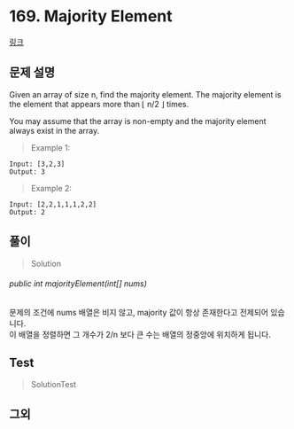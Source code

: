 # 169. Majority Element   
[링크](https://leetcode.com/problems/majority-element/)

## 문제 설명

Given an array of size n, find the majority element. 
The majority element is the element that appears more than ⌊ n/2 ⌋ times.

You may assume that the array is non-empty and the majority element always exist in the array.

> Example 1:
```
Input: [3,2,3]
Output: 3
```
> Example 2:
```
Input: [2,2,1,1,1,2,2]
Output: 2
```
## 풀이
> Solution

###### public int majorityElement(int[] nums)  
문제의 조건에 nums 배열은 비지 않고, majority 값이 항상 존재한다고 전제되어 있습니다.  
이 배열을 정렬하면 그 개수가 2/n 보다 큰 수는 배열의 정중앙에 위치하게 됩니다. 


## Test    
> SolutionTest


## 그외
